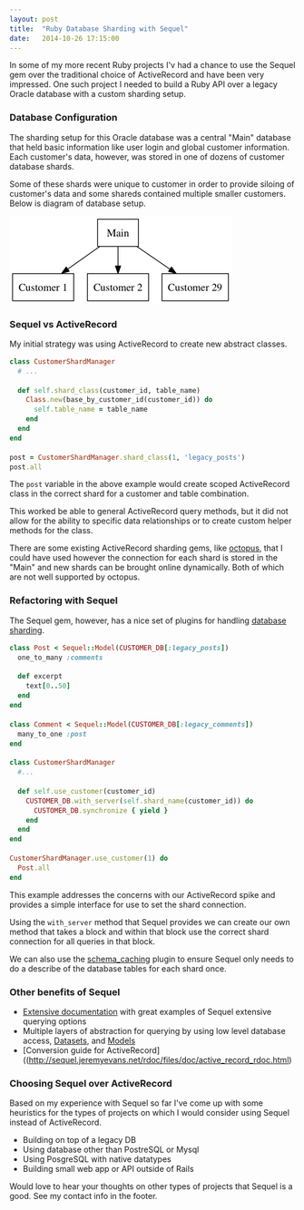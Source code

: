 ```yaml
---
layout: post
title:  "Ruby Database Sharding with Sequel"
date:   2014-10-26 17:15:00
---
```


In some of my more recent Ruby projects I'v had a chance to use the Sequel gem over the traditional choice of ActiveRecord and have been very impressed.  One such project I needed to build a Ruby API over a legacy Oracle database with a custom sharding setup.

### Database Configuration

The sharding setup for this Oracle database was a central "Main" database that held basic information like user login and global customer information.  Each customer's data, however, was stored in one of dozens of customer database shards.

Some of these shards were unique to customer in order to provide siloing of customer's data and some shareds contained multiple smaller customers.  Below is diagram of database setup.

![Oracle Sharding Example](/images/sharding.png)

### Sequel vs ActiveRecord

My initial strategy was using ActiveRecord to create new abstract classes.

```ruby
class CustomerShardManager
  # ...

  def self.shard_class(customer_id, table_name)
    Class.new(base_by_customer_id(customer_id)) do
      self.table_name = table_name
    end
  end
end

post = CustomerShardManager.shard_class(1, 'legacy_posts')
post.all
```

The `post` variable in the above example would create scoped ActiveRecord class in the correct shard for a customer and table combination.

This worked be able to general ActiveRecord query methods, but it did not allow for the ability to specific data relationships or to create custom helper methods for the class.

There are some existing ActiveRecord sharding gems, like [octopus](https://github.com/tchandy/octopus), that I could have used however the connection for each shard is stored in the "Main" and new shards can be brought online dynamically.  Both of which are not well supported by octopus.

### Refactoring with Sequel

The Sequel gem, however, has a nice set of plugins for handling [database sharding](http://sequel.jeremyevans.net/rdoc/files/doc/sharding_rdoc.html#label-Sharding).

```ruby
class Post < Sequel::Model(CUSTOMER_DB[:legacy_posts])
  one_to_many :comments

  def excerpt
    text[0..50]
  end
end

class Comment < Sequel::Model(CUSTOMER_DB[:legacy_comments])
  many_to_one :post
end

class CustomerShardManager
  #...

  def self.use_customer(customer_id)
    CUSTOMER_DB.with_server(self.shard_name(customer_id)) do
      CUSTOMER_DB.synchronize { yield }
    end
  end
end

CustomerShardManager.use_customer(1) do
  Post.all
end
```

This example addresses the concerns with our ActiveRecord spike and provides a simple interface for use to set the shard connection.

Using the `with_server` method that Sequel provides we can create our own method that takes a block and within that block use the correct shard connection for all queries in that block.

We can also use the [schema_caching](http://sequel.jeremyevans.net/rdoc-plugins/files/lib/sequel/extensions/schema_caching_rb.html) plugin to ensure Sequel only needs to do a describe of the database tables for each shard once.

### Other benefits of Sequel

* [Extensive documentation](http://sequel.jeremyevans.net/documentation.html) with great examples of Sequel extensive querying options
* Multiple layers of abstraction for querying by using low level database access, [Datasets](http://sequel.jeremyevans.net/rdoc/files/doc/dataset_basics_rdoc.html), and [Models](http://sequel.jeremyevans.net/rdoc/files/doc/object_model_rdoc.html#label-Sequel%3A%3AModel)
* [Conversion guide for ActiveRecord]((http://sequel.jeremyevans.net/rdoc/files/doc/active_record_rdoc.html)

### Choosing Sequel over ActiveRecord

Based on my experience with Sequel so far I've come up with some heuristics for the types of projects on which I would consider using Sequel instead of ActiveRecord.

* Building on top of a legacy DB
* Using database other than PostreSQL or Mysql
* Using PosgreSQL with native datatypes
* Building small web app or API outside of Rails

Would love to hear your thoughts on other types of projects that Sequel is a good. See my contact info in the footer.
